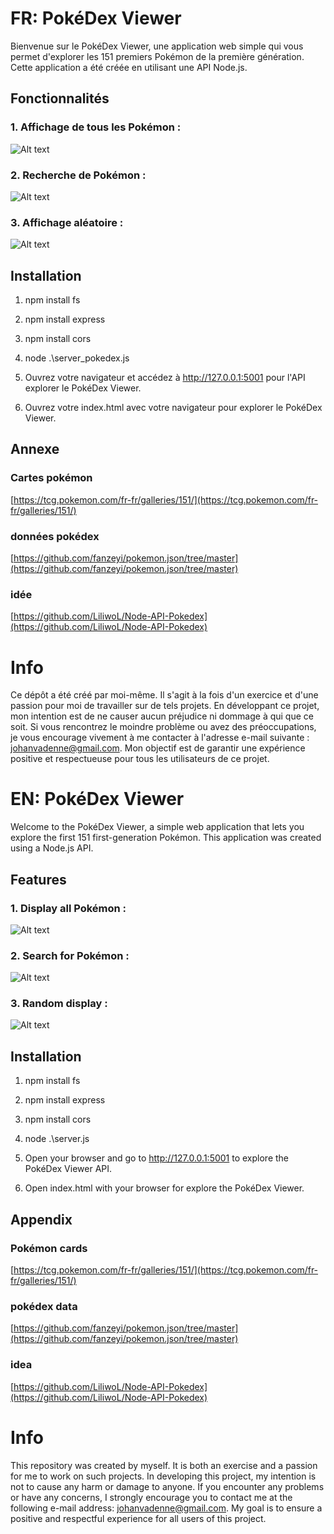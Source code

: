 # FR: PokéDex Viewer

Bienvenue sur le PokéDex Viewer, une application web simple qui vous permet d'explorer les 151 premiers Pokémon de la première génération. Cette application a été créée en utilisant une API Node.js.

## Fonctionnalités

### 1. **Affichage de tous les Pokémon** : 

![Alt text](./assets/images/all.png)

### 2. **Recherche de Pokémon** : 

![Alt text](./assets/images/search.png)

### 3. **Affichage aléatoire** : 

![Alt text](./assets/images/random.png)

## Installation


1. npm install fs

2. npm install express

3. npm install cors

4. node .\server_pokedex.js

5. Ouvrez votre navigateur et accédez à http://127.0.0.1:5001 pour l'API explorer le PokéDex Viewer.

6. Ouvrez votre index.html avec votre navigateur pour explorer le PokéDex Viewer.

## Annexe

### Cartes pokémon
[https://tcg.pokemon.com/fr-fr/galleries/151/](https://tcg.pokemon.com/fr-fr/galleries/151/)

### données pokédex
[https://github.com/fanzeyi/pokemon.json/tree/master](https://github.com/fanzeyi/pokemon.json/tree/master)

### idée
[https://github.com/LiliwoL/Node-API-Pokedex](https://github.com/LiliwoL/Node-API-Pokedex)

# Info
Ce dépôt a été créé par moi-même. Il s'agit à la fois d'un exercice et d'une passion pour moi de travailler sur de tels projets. En développant ce projet, mon intention est de ne causer aucun préjudice ni dommage à qui que ce soit. Si vous rencontrez le moindre problème ou avez des préoccupations, je vous encourage vivement à me contacter à l'adresse e-mail suivante : johanvadenne@gmail.com. Mon objectif est de garantir une expérience positive et respectueuse pour tous les utilisateurs de ce projet.

# EN: PokéDex Viewer

Welcome to the PokéDex Viewer, a simple web application that lets you explore the first 151 first-generation Pokémon. This application was created using a Node.js API.

## Features

### 1. **Display all Pokémon** : 

![Alt text](./assets/images/all.png)

### 2. **Search for Pokémon** : 

![Alt text](./assets/images/search.png)

### 3. **Random display** : 

![Alt text](./assets/images/random.png)

## Installation


1. npm install fs

2. npm install express

3. npm install cors

4. node .\server.js

5. Open your browser and go to http://127.0.0.1:5001 to explore the PokéDex Viewer API.

6. Open index.html with your browser for explore the PokéDex Viewer.

## Appendix

### Pokémon cards
[https://tcg.pokemon.com/fr-fr/galleries/151/](https://tcg.pokemon.com/fr-fr/galleries/151/)

### pokédex data
[https://github.com/fanzeyi/pokemon.json/tree/master](https://github.com/fanzeyi/pokemon.json/tree/master)

### idea
[https://github.com/LiliwoL/Node-API-Pokedex](https://github.com/LiliwoL/Node-API-Pokedex)

# Info
This repository was created by myself. It is both an exercise and a passion for me to work on such projects. In developing this project, my intention is not to cause any harm or damage to anyone. If you encounter any problems or have any concerns, I strongly encourage you to contact me at the following e-mail address: johanvadenne@gmail.com. My goal is to ensure a positive and respectful experience for all users of this project.
